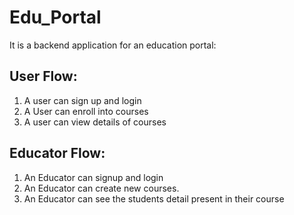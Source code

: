# Edu_Portal

It is a backend application for an education portal:

## User Flow:

1. A user can sign up and login
2. A User can enroll into courses
3. A user can view details of courses

## Educator Flow:

1. An Educator can signup and login
2. An Educator can create new courses.
3. An Educator can see the students detail present in their course
